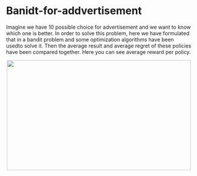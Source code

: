 # Banidt-for-addvertisement
Imagine we have 10 possible choice for advertisement and we want to know which one is better. In order to solve this problem, here we have formulated that in a bandit problem and some optimization algorithms have been usedto solve it. Then the average result and average regret of these policies have been compared together.
Here you can see average reward per policy.
<p align = "center">
<img src= "https://user-images.githubusercontent.com/32601295/218442460-b0ff9531-880b-49bf-a739-11a660bfbb3e.png" width = "500" height = "300" >
</p>
